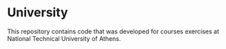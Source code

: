 # University
This repository contains code that was developed for courses exercises at National Technical University of Athens.
